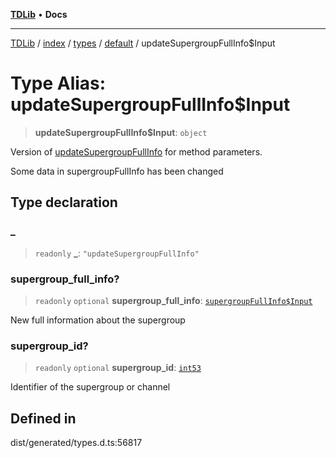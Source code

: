 [**TDLib**](../../../../../../README.md) • **Docs**

***

[TDLib](../../../../../../modules.md) / [index](../../../../../README.md) / [types](../../../README.md) / [default](../README.md) / updateSupergroupFullInfo$Input

# Type Alias: updateSupergroupFullInfo$Input

> **updateSupergroupFullInfo$Input**: `object`

Version of [updateSupergroupFullInfo](updateSupergroupFullInfo.md) for method parameters.

Some data in supergroupFullInfo has been changed

## Type declaration

### \_

> `readonly` **\_**: `"updateSupergroupFullInfo"`

### supergroup\_full\_info?

> `readonly` `optional` **supergroup\_full\_info**: [`supergroupFullInfo$Input`](supergroupFullInfo$Input.md)

New full information about the supergroup

### supergroup\_id?

> `readonly` `optional` **supergroup\_id**: [`int53`](int53.md)

Identifier of the supergroup or channel

## Defined in

dist/generated/types.d.ts:56817
